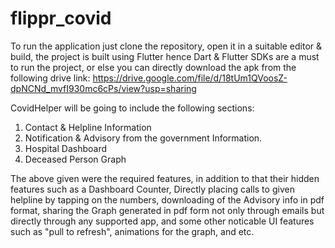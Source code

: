 # flippr_covid

To run the application just clone the repository, open it in a suitable editor & build, the project is built using Flutter hence Dart & Flutter SDKs are a must to run the project,
or else you can directly download the apk from the following drive link: https://drive.google.com/file/d/18tUm1QVoosZ-dpNCNd_mvfI930mc6cPs/view?usp=sharing

CovidHelper will be going to include the following sections:
1) Contact & Helpline Information
2) Notification & Advisory from the government Information.
3) Hospital Dashboard
4) Deceased Person Graph 

The above given were the required features, in addition to that their hidden features such as a Dashboard Counter, Directly placing calls to given helpline by tapping on the numbers, downloading of the Advisory info in pdf format, sharing the Graph generated in pdf form not only through emails but directly through any supported app, and some other noticable UI features such as "pull to refresh", animations for the graph, and etc.
